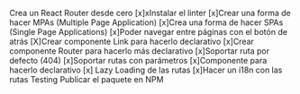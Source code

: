 Crea un React Router desde cero
 [x]xInstalar el linter
 [x]Crear una forma de hacer MPAs (Multiple Page Application)
 [x]Crea una forma de hacer SPAs (Single Page Applications)
 [x]Poder navegar entre páginas con el botón de atrás
 [X]Crear componente Link para hacerlo declarativo
 [x]Crear componente Router para hacerlo más declarativo
 [x]Soportar ruta por defecto (404)
 [x]Soportar rutas con parámetros
 [x]Componente para hacerlo declarativo
 [x] Lazy Loading de las rutas
 [x]Hacer un i18n con las rutas
 Testing
 Publicar el paquete en NPM